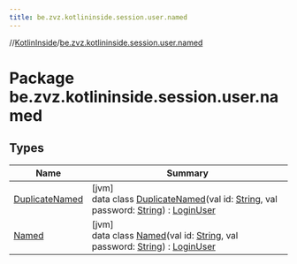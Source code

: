 ```yaml
---
title: be.zvz.kotlininside.session.user.named
---
```

//[KotlinInside](../../index.html)/[be.zvz.kotlininside.session.user.named](index.html)



# Package be.zvz.kotlininside.session.user.named



## Types


| Name | Summary |
|---|---|
| [DuplicateNamed](-duplicate-named/index.html) | [jvm]<br>data class [DuplicateNamed](-duplicate-named/index.html)(val id: [String](https://kotlinlang.org/api/latest/jvm/stdlib/kotlin/-string/index.html), val password: [String](https://kotlinlang.org/api/latest/jvm/stdlib/kotlin/-string/index.html)) : [LoginUser](../be.zvz.kotlininside.session.user/-login-user/index.html) |
| [Named](-named/index.html) | [jvm]<br>data class [Named](-named/index.html)(val id: [String](https://kotlinlang.org/api/latest/jvm/stdlib/kotlin/-string/index.html), val password: [String](https://kotlinlang.org/api/latest/jvm/stdlib/kotlin/-string/index.html)) : [LoginUser](../be.zvz.kotlininside.session.user/-login-user/index.html) |


